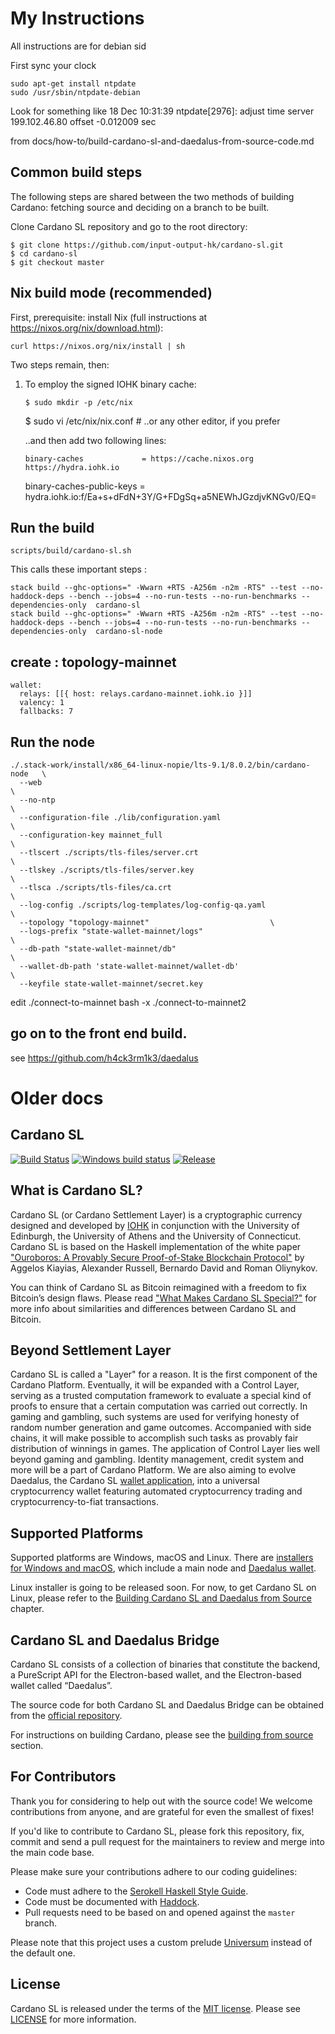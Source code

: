 # My Instructions

All instructions are for debian sid

First sync your clock

    sudo apt-get install ntpdate 
    sudo /usr/sbin/ntpdate-debian

Look for something like 
    18 Dec 10:31:39 ntpdate[2976]: adjust time server 199.102.46.80 offset -0.012009 sec

from docs/how-to/build-cardano-sl-and-daedalus-from-source-code.md

## Common build steps

The following steps are shared between the two methods of building Cardano: fetching source and deciding on a branch to be built.

Clone Cardano SL repository and go to the root directory:

    $ git clone https://github.com/input-output-hk/cardano-sl.git
    $ cd cardano-sl
    $ git checkout master

## Nix build mode (recommended)

First, prerequisite: install Nix (full instructions at https://nixos.org/nix/download.html):

    curl https://nixos.org/nix/install | sh

Two steps remain, then:

1.  To employ the signed IOHK binary cache:

        $ sudo mkdir -p /etc/nix
	$ sudo vi /etc/nix/nix.conf       # ..or any other editor, if you prefer

    ..and then add two following lines:

        binary-caches             = https://cache.nixos.org https://hydra.iohk.io
	binary-caches-public-keys = hydra.iohk.io:f/Ea+s+dFdN+3Y/G+FDgSq+a5NEWhJGzdjvKNGv0/EQ=

## Run the build

    scripts/build/cardano-sl.sh

This calls these important steps :

    stack build --ghc-options=" -Wwarn +RTS -A256m -n2m -RTS" --test --no-haddock-deps --bench --jobs=4 --no-run-tests --no-run-benchmarks --dependencies-only  cardano-sl
    stack build --ghc-options=" -Wwarn +RTS -A256m -n2m -RTS" --test --no-haddock-deps --bench --jobs=4 --no-run-tests --no-run-benchmarks --dependencies-only  cardano-sl-node


## create : topology-mainnet
```
wallet:
  relays: [[{ host: relays.cardano-mainnet.iohk.io }]]
  valency: 1
  fallbacks: 7
```

## Run the node
```
./.stack-work/install/x86_64-linux-nopie/lts-9.1/8.0.2/bin/cardano-node   \
  --web                                                                   \
  --no-ntp                                                                \
  --configuration-file ./lib/configuration.yaml                           \
  --configuration-key mainnet_full                                        \
  --tlscert ./scripts/tls-files/server.crt                                \
  --tlskey ./scripts/tls-files/server.key                                 \
  --tlsca ./scripts/tls-files/ca.crt                                      \
  --log-config ./scripts/log-templates/log-config-qa.yaml                 \
  --topology "topology-mainnet"					          \
  --logs-prefix "state-wallet-mainnet/logs"                               \
  --db-path "state-wallet-mainnet/db"                                	  \
  --wallet-db-path 'state-wallet-mainnet/wallet-db'                       \
  --keyfile state-wallet-mainnet/secret.key
```

edit ./connect-to-mainnet
     bash -x ./connect-to-mainnet2 

## go on to the front end build.
see https://github.com/h4ck3rm1k3/daedalus


# Older docs

## Cardano SL

[![Build Status](https://travis-ci.org/input-output-hk/cardano-sl.svg)](https://travis-ci.org/input-output-hk/cardano-sl)
[![Windows build status](https://ci.appveyor.com/api/projects/status/github/input-output-hk/cardano-sl?branch=master&svg=true)](https://ci.appveyor.com/project/jagajaga/cardano-sl)
[![Release](https://img.shields.io/github/release/input-output-hk/cardano-sl.svg)](https://github.com/input-output-hk/cardano-sl/releases)

<!-- CARDANO_SL_README_BEGIN_1 -->
## What is Cardano SL?

Cardano SL (or Cardano Settlement Layer) is a cryptographic currency designed
and developed by [IOHK](https://iohk.io/team) in conjunction with the University
of Edinburgh, the University of Athens and the University of Connecticut. Cardano
SL is based on the Haskell implementation of the white paper
["Ouroboros: A Provably Secure Proof-of-Stake Blockchain Protocol"](https://iohk.io/research/papers/#9BKRHCSI)
by Aggelos Kiayias, Alexander Russell, Bernardo David and Roman Oliynykov.

You can think of Cardano SL as Bitcoin reimagined with a freedom to fix Bitcoin’s
design flaws. Please read ["What Makes Cardano SL Special?"](https://cardanodocs.com/introduction/#what-makes-cardano-sl-special)
for more info about similarities and differences between Cardano SL and Bitcoin.
<!-- CARDANO_SL_README_END_1 -->
<!-- CARDANO_SL_README_BEGIN_2 -->
## Beyond Settlement Layer

Cardano SL is called a "Layer" for a reason. It is the first component of
the Cardano Platform. Eventually, it will be expanded with a Control Layer,
serving as a trusted computation framework to evaluate a special
kind of proofs to ensure that a certain computation was carried out
correctly. In gaming and gambling, such systems are used for
verifying honesty of random number generation and game
outcomes. Accompanied with side chains, it will make possible to accomplish
such tasks as provably fair distribution of winnings in games. The
application of Control Layer lies well beyond gaming and gambling. Identity
management, credit system and more will be a part of Cardano Platform.
We are also aiming to evolve Daedalus, the Cardano SL [wallet application](https://github.com/input-output-hk/daedalus),
into a universal cryptocurrency wallet featuring automated
cryptocurrency trading and cryptocurrency-to-fiat transactions.
<!-- CARDANO_SL_README_END_2 -->
<!-- CARDANO_SL_README_BEGIN_3 -->
## Supported Platforms

Supported platforms are Windows, macOS and Linux. There are
[installers for Windows and macOS](https://daedaluswallet.io/#download),
which include a main node and [Daedalus wallet](https://github.com/input-output-hk/daedalus).

Linux installer is going to be released soon. For now, to
get Cardano SL on Linux, please refer to the [Building Cardano SL and Daedalus from
Source](https://cardanodocs.com/for-contributors/building-from-source) chapter.
<!-- CARDANO_SL_README_END_3 -->
<!-- CARDANO_SL_README_BEGIN_4 -->
## Cardano SL and Daedalus Bridge

Cardano SL consists of a collection of binaries that constitute
the backend, a PureScript API for the Electron-based wallet, and the
Electron-based wallet called “Daedalus”.

The source code for both Cardano SL and Daedalus Bridge can be obtained
from the [official repository](https://github.com/input-output-hk/cardano-sl).

For instructions on building Cardano, please see
the [building from source](https://cardanodocs.com/for-contributors/building-from-source/) section.

<!-- CARDANO_SL_README_END_4 -->
<!-- CARDANO_SL_README_BEGIN_5 -->
## For Contributors

Thank you for considering to help out with the source code! We welcome contributions from anyone,
and are grateful for even the smallest of fixes!

If you'd like to contribute to Cardano SL, please fork this repository, fix, commit and send a
pull request for the maintainers to review and merge into the main code base.

Please make sure your contributions adhere to our coding guidelines:

* Code must adhere to the [Serokell Haskell Style Guide](https://github.com/serokell/serokell-util/blob/master/serokell-style.md).
* Code must be documented with [Haddock](https://www.haskell.org/haddock/doc/html/index.html).
* Pull requests need to be based on and opened against the `master` branch.

Please note that this project uses a custom prelude [Universum](https://github.com/serokell/universum)
instead of the default one.

## License

Cardano SL is released under the terms of the [MIT license](https://opensource.org/licenses/MIT). Please see [LICENSE](https://github.com/input-output-hk/cardano-sl/blob/master/LICENSE) for more information.
<!-- CARDANO_SL_README_END_5 -->
